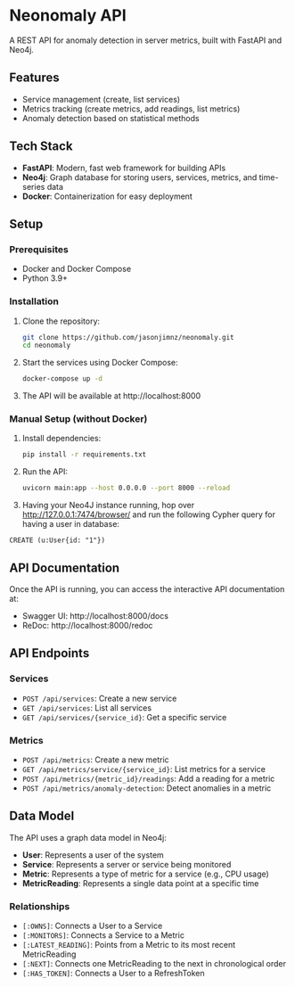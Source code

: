 # Neonomaly API

A REST API for anomaly detection in server metrics, built with FastAPI and Neo4j.

## Features

- Service management (create, list services)
- Metrics tracking (create metrics, add readings, list metrics)
- Anomaly detection based on statistical methods

## Tech Stack

- **FastAPI**: Modern, fast web framework for building APIs
- **Neo4j**: Graph database for storing users, services, metrics, and time-series data
- **Docker**: Containerization for easy deployment

## Setup

### Prerequisites

- Docker and Docker Compose
- Python 3.9+

### Installation

1. Clone the repository:
   ```bash
   git clone https://github.com/jasonjimnz/neonomaly.git
   cd neonomaly
   ```

2. Start the services using Docker Compose:
   ```bash
   docker-compose up -d
   ```

3. The API will be available at http://localhost:8000

### Manual Setup (without Docker)

1. Install dependencies:
   ```bash
   pip install -r requirements.txt
   ```

2. Run the API:
   ```bash
   uvicorn main:app --host 0.0.0.0 --port 8000 --reload
   ```

3. Having your Neo4J instance running, hop over http://127.0.0.1:7474/browser/ and run
 the following Cypher query for having a user in database:
```cypher
CREATE (u:User{id: "1"})
```

## API Documentation

Once the API is running, you can access the interactive API documentation at:
- Swagger UI: http://localhost:8000/docs
- ReDoc: http://localhost:8000/redoc

## API Endpoints


### Services
- `POST /api/services`: Create a new service
- `GET /api/services`: List all services
- `GET /api/services/{service_id}`: Get a specific service

### Metrics
- `POST /api/metrics`: Create a new metric
- `GET /api/metrics/service/{service_id}`: List metrics for a service
- `POST /api/metrics/{metric_id}/readings`: Add a reading for a metric
- `POST /api/metrics/anomaly-detection`: Detect anomalies in a metric

## Data Model

The API uses a graph data model in Neo4j:

- **User**: Represents a user of the system
- **Service**: Represents a server or service being monitored
- **Metric**: Represents a type of metric for a service (e.g., CPU usage)
- **MetricReading**: Represents a single data point at a specific time

### Relationships

- `[:OWNS]`: Connects a User to a Service
- `[:MONITORS]`: Connects a Service to a Metric
- `[:LATEST_READING]`: Points from a Metric to its most recent MetricReading
- `[:NEXT]`: Connects one MetricReading to the next in chronological order
- `[:HAS_TOKEN]`: Connects a User to a RefreshToken